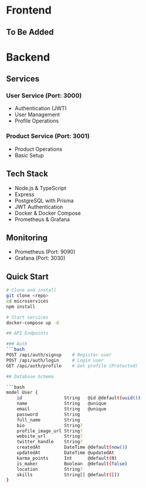 # Frontend

## To Be Added

# Backend

## Services

### User Service (Port: 3000)
- Authentication (JWT)
- User Management
- Profile Operations

### Product Service (Port: 3001)
- Product Operations
- Basic Setup

## Tech Stack
- Node.js & TypeScript
- Express
- PostgreSQL with Prisma
- JWT Authentication
- Docker & Docker Compose
- Prometheus & Grafana

## Monitoring
- Prometheus (Port: 9090)
- Grafana (Port: 3030)

## Quick Start
```bash
# Clone and install
git clone <repo>
cd microservices
npm install

# Start services
docker-compose up -d

## API Endpoints

### Auth
```bash
POST /api/auth/signup    # Register user
POST /api/auth/login     # Login user
GET /api/auth/profile    # Get profile (Protected)

## Database Schema

```bash
model User {
    id                String   @id @default(uuid())
    name              String   @unique
    email             String   @unique
    password          String
    full_name         String
    bio               String?
    profile_image_url String?
    website_url       String?
    twitter_handle    String?
    createdAt         DateTime @default(now())
    updatedAt         DateTime @updatedAt
    karma_points      Int      @default(0)
    is_maker          Boolean  @default(false)
    location          String?
    skills            String[] @default([])
}
```
